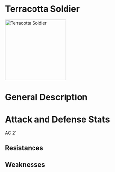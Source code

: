 # Terracotta Soldier

<img src="./images/default.Avatar.webp" alt="Terracotta Soldier" width="200">

# General Description

# Attack and Defense Stats

AC 21

## Resistances

## Weaknesses
